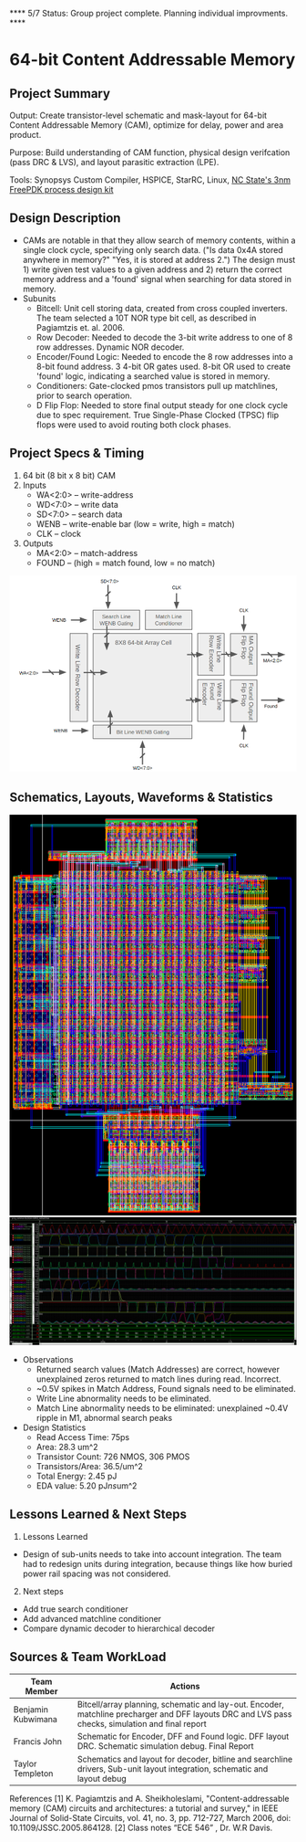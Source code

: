 **** 5/7 Status: Group project complete.  Planning individual improvments. ****

# 64-bit Content Addressable Memory

## Project Summary

Output: Create transistor-level schematic and mask-layout for 64-bit Content Addressable Memory (CAM), optimize for delay, power and area product.

Purpose: Build understanding of CAM function, physical design verifcation (pass DRC & LVS), and layout parasitic extraction (LPE).

Tools: Synopsys Custom Compiler, HSPICE,  StarRC, Linux, [NC State's 3nm FreePDK process design kit](https://eda.ncsu.edu/FreePDK/)


## Design Description
* CAMs are notable in that they allow search of memory contents, within a single clock cycle, specifying only search data. ("Is data 0x4A stored anywhere in memory?" "Yes, it is stored at address 2.")  The design must 1) write given test values to a given address and 2) return the correct memory address and a 'found' signal when searching for data stored in memory.
* Subunits
    * Bitcell: Unit cell storing data, created from cross coupled inverters.  The team selected a 10T NOR type bit cell, as described in Pagiamtzis et. al. 2006.
    * Row Decoder: Needed to decode the 3-bit write address to one of 8 row addresses. Dynamic NOR decoder.
    * Encoder/Found Logic: Needed to encode the 8 row addresses into a 8-bit found address.  3 4-bit OR gates used. 8-bit OR used to create 'found' logic, indicating a searched value is stored in memory.
    * Conditioners: Gate-clocked pmos transistors pull up matchlines, prior to search operation.
    * D Flip Flop: Needed to store final output steady for one clock cycle due to spec requirement.  True Single-Phase Clocked (TPSC) flip flops were used to avoid routing both clock phases. 

## Project Specs & Timing
1. 64 bit (8 bit x 8 bit) CAM
2. Inputs
    * WA<2:0> – write-address
    * WD<7:0> – write data
    * SD<7:0> – search data
    * WENB – write-enable bar (low = write, high = match)
    * CLK – clock
3. Outputs
    * MA<2:0> – match-address
    * FOUND – (high = match found, low = no match)
  
 ![](https://github.com/taylortempleton/64bit_CAM/blob/main/Docs/BlockDiagram_FinalReport.png)

## Schematics, Layouts, Waveforms & Statistics
![](https://github.com/taylortempleton/64bit_CAM/blob/main/Docs/CAM_Master_Layout.png)
![](https://github.com/taylortempleton/64bit_CAM/blob/main/Docs/STARRC_Output.png)

* Observations
   *  Returned search values (Match Addresses) are correct, however unexplained zeros returned to match lines during read. Incorrect.
   *  ~0.5V spikes in Match Address, Found signals need to be eliminated.
   *  Write Line abnormality needs to be eliminated.
   *  Match Line abnormality needs to be eliminated: unexplained ~0.4V ripple in M1, abnormal search peaks
* Design Statistics
   * Read Access Time: 75ps
   * Area: 28.3 um^2
   * Transistor Count: 726 NMOS, 306 PMOS
   * Transistors/Area: 36.5/um^2
   * Total Energy: 2.45 pJ
   * EDA value: 5.20 pJ*ns*um^2

## Lessons Learned & Next Steps
1. Lessons Learned
* Design of sub-units needs to take into account integration.  The team had to redesign units during integration, because things like how buried power rail spacing was not considered.
2. Next steps
* Add true search conditioner
* Add advanced matchline conditioner
* Compare dynamic decoder to hierarchical decoder

## Sources & Team WorkLoad

| Team Member                | Actions            |
|----------------------|--------------------------------------|
| Benjamin Kubwimana         | Bitcell/array planning, schematic and lay-out. Encoder, matchline precharger and DFF layouts DRC and LVS pass checks, simulation and final report |
| Francis John       | Schematic for Encoder, DFF and Found logic. DFF layout DRC. Schematic simulation debug. Final Report |
| Taylor Templeton            | Schematics and layout for decoder, bitline and searchline drivers, Sub-unit layout integration, schematic and layout debug |

References
[1] K. Pagiamtzis and A. Sheikholeslami, "Content-addressable memory (CAM)
circuits and architectures: a tutorial and survey," in IEEE Journal of
Solid-State Circuits, vol. 41, no. 3, pp. 712-727, March 2006, doi:
10.1109/JSSC.2005.864128.
[2] Class notes “ECE 546” , Dr. W.R Davis.
